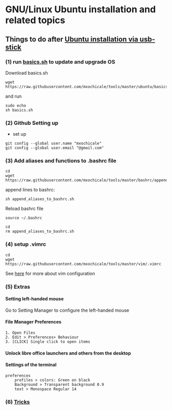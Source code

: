 # GNU/Linux Ubuntu installation and related topics
## Things to do after [Ubuntu installation via usb-stick](installation-usb-stick.md)
### (1) run [basics.sh](basics.sh) to update and upgrade OS
Download basics.sh
```
wget https://raw.githubusercontent.com/mxochicale/tools/master/ubuntu/basics.sh
```
and run
```
sudo echo
sh basics.sh
```

### (2) Github Setting up
* set up
```
git config --global user.name "mxochicale"
git config --global user.email "@gmail.com"
```

### (3) Add aliases and functions to .bashrc file 
```
cd 
wget https://raw.githubusercontent.com/mxochicale/tools/master/bashrc/append_aliases_to_bashrc.sh
```

append lines to bashrc:
```
sh append_aliases_to_bashrc.sh
```

Reload bashrc file
```
source ~/.bashrc
```

```
cd
rm append_aliases_to_bashrc.sh
```

### (4) setup .vimrc
```
cd
wget https://raw.githubusercontent.com/mxochicale/tools/master/vim/.vimrc
```
See [here](https://github.com/mxochicale/tools/tree/master/vim) for more about vim configuration 

### (5) Extras
#### Setting left-handed mouse
  Go to Setting Manager to configure the left-handed mouse

#### File Manager Preferences
	1. Open Files
	2. Edit > Preferences> Behaviour
	3. [CLICK] Single click to open items

#### Unlock libre office launchers and others from the desktop

#### Settings of the terminal 
	preferences
		profiles > colors: Green on black
		Background > Transparent background 0.9  
		text > Monospace Regular 14

### (6) [Tricks](tricks.md)
